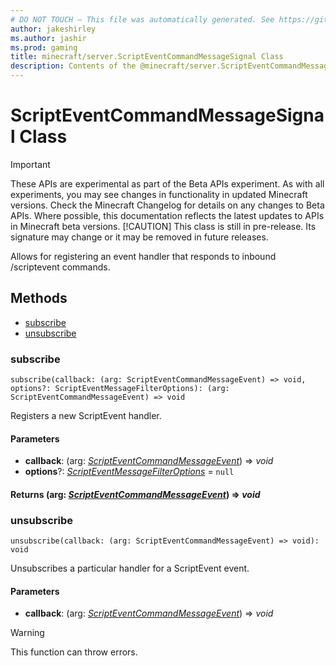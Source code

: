 ```yaml
---
# DO NOT TOUCH — This file was automatically generated. See https://github.com/mojang/minecraftapidocsgenerator to modify descriptions, examples, etc.
author: jakeshirley
ms.author: jashir
ms.prod: gaming
title: minecraft/server.ScriptEventCommandMessageSignal Class
description: Contents of the @minecraft/server.ScriptEventCommandMessageSignal class.
---
```

# ScriptEventCommandMessageSignal Class
>[!IMPORTANT]
>These APIs are experimental as part of the Beta APIs experiment. As with all experiments, you may see changes in functionality in updated Minecraft versions. Check the Minecraft Changelog for details on any changes to Beta APIs. Where possible, this documentation reflects the latest updates to APIs in Minecraft beta versions.
> [!CAUTION]
> This class is still in pre-release.  Its signature may change or it may be removed in future releases.

Allows for registering an event handler that responds to inbound /scriptevent commands.

## Methods
- [subscribe](#subscribe)
- [unsubscribe](#unsubscribe)

### **subscribe**
`
subscribe(callback: (arg: ScriptEventCommandMessageEvent) => void, options?: ScriptEventMessageFilterOptions): (arg: ScriptEventCommandMessageEvent) => void
`

Registers a new ScriptEvent handler.

#### **Parameters**
- **callback**: (arg: [*ScriptEventCommandMessageEvent*](ScriptEventCommandMessageEvent.md)) => *void*
- **options**?: [*ScriptEventMessageFilterOptions*](ScriptEventMessageFilterOptions.md) = `null`

#### **Returns** (arg: [*ScriptEventCommandMessageEvent*](ScriptEventCommandMessageEvent.md)) => *void*

### **unsubscribe**
`
unsubscribe(callback: (arg: ScriptEventCommandMessageEvent) => void): void
`

Unsubscribes a particular handler for a ScriptEvent event.

#### **Parameters**
- **callback**: (arg: [*ScriptEventCommandMessageEvent*](ScriptEventCommandMessageEvent.md)) => *void*

> [!WARNING]
> This function can throw errors.
